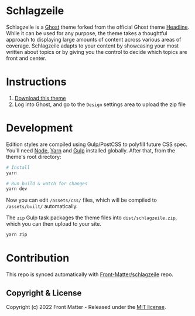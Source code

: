 # Schlagzeile

Schlagzeile is a [Ghost](https://github.com/TryGhost/Ghost) theme forked from the official Ghost theme [Headline](https://github.com/TryGhost/Headline). While it can be used for any purpose, the theme takes a thoughtful approach to displaying large amounts of content across various areas of coverage. Schlagzeile adapts to your content by showcasing your most written about topics or by giving you the control to decide which topics are front and center.

# Instructions

1. [Download this theme](https://github.com/front-matter/schlagzeile/archive/main.zip)
2. Log into Ghost, and go to the `Design` settings area to upload the zip file

# Development

Edition styles are compiled using Gulp/PostCSS to polyfill future CSS spec. You'll need [Node](https://nodejs.org/), [Yarn](https://yarnpkg.com/) and [Gulp](https://gulpjs.com) installed globally. After that, from the theme's root directory:

```bash
# Install
yarn

# Run build & watch for changes
yarn dev
```

Now you can edit `/assets/css/` files, which will be compiled to `/assets/built/` automatically.

The `zip` Gulp task packages the theme files into `dist/schlagzeile.zip`, which you can then upload to your site.

```bash
yarn zip
```

# Contribution

This repo is synced automatically with [Front-Matter/schlagzeile](https://github.com/front-matter/schlagzeile) repo.

## Copyright & License

Copyright (c) 2022 Front Matter - Released under the [MIT license](LICENSE).
